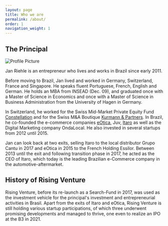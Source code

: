 ```yaml
---
layout: page
title: Who we are
permalink: /about/
order: 1
navigation_weight: 1
---
```


<h2>The Principal</h2>

<img src="{{ site.baseurl }}/assets/jan3.jpg" title="Profile Picture" class="profile">

Jan Riehle is an entrepreneur who lives and works in Brazil since early 2011.

Before moving to Brazil, Jan lived and worked in Germany, Switzerland, France and Singapore.  He speaks fluent Portuguese, French, English and German. He holds an MBA from INSEAD (Dec. 09), and graduated once with a Master of Science in Economics and once with a Master of Science in Business Administration from the University of Hagen in Germany.

In Switzerland, he worked for the Swiss Mid-Market Private Equity Fund [Constellation](http://www.constellation.ch) and for the Swiss M&A Boutique [Kurmann & Partners](http://www.kurmannpartners.ch). In Brazil, he co-founded the e-commerce companies [eOtica](http://www.eotica.com.br), Juv, [Itaro](http://www.itaro.com.br) as well as the Digital Marketing company OndaLocal. He also invested in several startups from 2012 until 2015.

Jan can look back at two exits, selling Itaro to the local distributor Grupo Cantu in 2017 and eOtica in 2015 to the French Holding Essilor. Between 2013 until the exit and following transition phase in 2017, he acted as the CEO of Itaro, which today is the leading Brazilian e-Commerce company in the automotive-aftermarket.

<h2>History of Rising Venture</h2>

Rising Venture, before its re-launch as a Search-Fund in 2017, was used as the investment vehicle for the principal's investment and entrepreneurial activities in Brasil. Apart from the exits of Itaro and eOtica, Rising Venture is still holding various startup participations, of which three underwent promising developments and managed to thrive, one even to realize an IPO at the B3 in 2021. 
</br>
</br>


[Itaro]: (http://www.itaro.com.br)
[Lima & Associados]: (http://www.limaeassociados.com.br)
[eOtica]: (http://www.eotica.com.br)
[Kurmann & Partners]: (http://www.kurmannpartners.ch)
[Constellation]: (http://www.constellation.ch)
